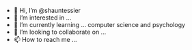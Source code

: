 - 👋 Hi, I’m @shauntessier
- 👀 I’m interested in ... 
- 🌱 I’m currently learning ... computer science and psychology
- 💞️ I’m looking to collaborate on ...
- 📫 How to reach me ...

<!---
shauntessier/shauntessier is a ✨ special ✨ repository because its `README.md` (this file) appears on your GitHub profile.
You can click the Preview link to take a look at your changes.
--->
